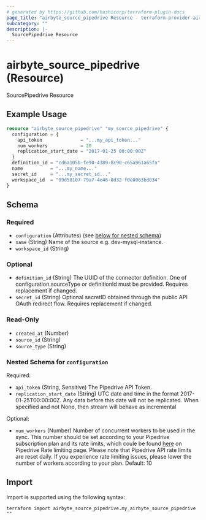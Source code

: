 ```yaml
---
# generated by https://github.com/hashicorp/terraform-plugin-docs
page_title: "airbyte_source_pipedrive Resource - terraform-provider-airbyte"
subcategory: ""
description: |-
  SourcePipedrive Resource
---
```


# airbyte_source_pipedrive (Resource)

SourcePipedrive Resource

## Example Usage

```terraform
resource "airbyte_source_pipedrive" "my_source_pipedrive" {
  configuration = {
    api_token              = "...my_api_token..."
    num_workers            = 20
    replication_start_date = "2017-01-25 00:00:00Z"
  }
  definition_id = "cd6a105b-fe90-4389-8c90-c65a961a65fa"
  name          = "...my_name..."
  secret_id     = "...my_secret_id..."
  workspace_id  = "09d58107-79a7-4e46-8d32-f0e8063bd034"
}
```

<!-- schema generated by tfplugindocs -->
## Schema

### Required

- `configuration` (Attributes) (see [below for nested schema](#nestedatt--configuration))
- `name` (String) Name of the source e.g. dev-mysql-instance.
- `workspace_id` (String)

### Optional

- `definition_id` (String) The UUID of the connector definition. One of configuration.sourceType or definitionId must be provided. Requires replacement if changed.
- `secret_id` (String) Optional secretID obtained through the public API OAuth redirect flow. Requires replacement if changed.

### Read-Only

- `created_at` (Number)
- `source_id` (String)
- `source_type` (String)

<a id="nestedatt--configuration"></a>
### Nested Schema for `configuration`

Required:

- `api_token` (String, Sensitive) The Pipedrive API Token.
- `replication_start_date` (String) UTC date and time in the format 2017-01-25T00:00:00Z. Any data before this date will not be replicated. When specified and not None, then stream will behave as incremental

Optional:

- `num_workers` (Number) Number of concurrent workers to be used in the sync. This number should be set according to your Pipedrive subscription plan and its rate limits, which coule be found <a href="https://pipedrive.readme.io/docs/core-api-concepts-rate-limiting">here</a> on Pipedrive Rate limiting page. Please note that Pipedrive API rate limits are reset daily. If you experience rate limiting issues, please lower the number of workers according to your plan. Default: 10

## Import

Import is supported using the following syntax:

```shell
terraform import airbyte_source_pipedrive.my_airbyte_source_pipedrive ""
```
